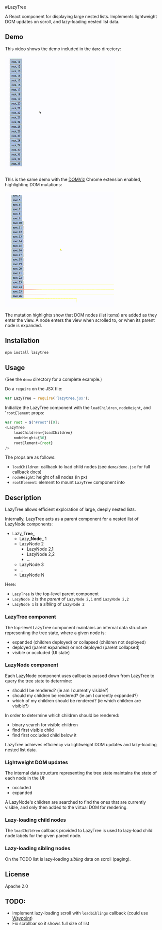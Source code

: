 #LazyTree

A React component for displaying large nested lists.
Implements lightweight DOM updates on scroll, and lazy-loading nested list data.

## Demo

This video shows the demo included in the `demo` directory:

![LazyTree demo](static/lazytree-demo.gif)

This is the same demo with the [DOMViz](https://github.com/paul-jean/dom-viz) Chrome extension enabled,
highlighting DOM mutations:

![LazyTree demo using the DomViz Chrome extension](static/lazytree-demo-domviz.gif)

The mutation highlights show that DOM nodes (list items) are added as they enter the view.
A node enters the view when scrolled to, or when its parent node is expanded.

## Installation

```bash
npm install lazytree
```

## Usage

(See the `demo` directory for a complete example.)

Do a `require` on the JSX file:

```javascript
var LazyTree = require('lazytree.jsx');
```

Initialize the LazyTree component with the `loadChildren`, `nodeHeight`, and '`rootElement` props:

```javascript
var root = $("#root")[0];
<LazyTree
    loadChildren={loadChildren}
    nodeHeight={30}
    rootElement={root}
/>
```

The props are as follows:
- `loadChildren`: callback to load child nodes (see `demo/demo.jsx` for full callback docs)
- `nodeHeight`: height of all nodes (in px)
- `rootElement`: element to mount `LazyTree` component into

## Description

LazyTree allows efficient exploration of large, deeply nested lists.

Internally, LazyTree acts as a parent component for a nested list of LazyNode components:

- Lazy_**Tree**_
  - Lazy_**Node**_ 1
  - LazyNode 2
    - LazyNode 2,1
    - LazyNode 2,2
    - ...
  - LazyNode 3
  - ...
  - LazyNode N

Here:

- `LazyTree` is the top-level parent component
- `LazyNode 2` is the _parent_ of `LazyNode 2,1` and `LazyNode 2,2`
- `LazyNode 1` is a _sibling_ of `LazyNode 2`

### LazyTree component

The top-level LazyTree component maintains an internal data structure
representing the tree state, where a given node is:

- expanded (children deployed) or collapsed (children not deployed)
- deployed (parent expanded) or not deployed (parent collapsed)
- visible or occluded (UI state)

### LazyNode component

Each LazyNode component uses callbacks passed down from LazyTree to query the tree
state to determine:

- should I be rendered? (ie am I currently visible?)
- should my children be rendered? (ie am I currently expanded?)
- which of my children should be rendered? (ie which children are visible?)

In order to determine which children should be rendered:

- binary search for visible children
- find first visible child
- find first occluded child below it

LazyTree achieves efficiency via lightweight DOM updates and lazy-loading nested list data.

### Lightweight DOM updates

The internal data structure representing the tree state maintains the state of
each node in the UI:

- occluded
- expanded

A LazyNode's children are searched to find the ones that are currently visible,
and only then added to the virtual DOM for rendering.

### Lazy-loading child nodes

The `loadChildren` callback provided to LazyTree is used to lazy-load child
node labels for the given parent node.

### Lazy-loading sibling nodes

On the TODO list is lazy-loading _sibling_ data on scroll (paging).

## License

Apache 2.0

## TODO:

- Implement lazy-loading scroll with `loadSiblings` callback
(could use [Waypoint](https://github.com/brigade/react-waypoint))
- Fix scrollbar so it shows full size of list
